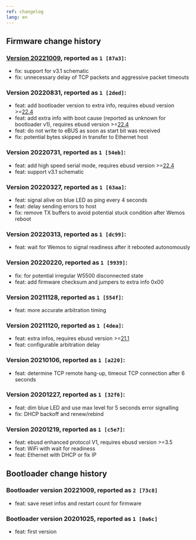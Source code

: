 ```yaml
---
ref: changelog
lang: en
---
```

## Firmware change history

### [Version 20221009](20221009-offset.hex), reported as `1 [87a3]`:
* fix: support for v3.1 schematic
* fix: unnecessary delay of TCP packets and aggressive packet timeouts

### Version 20220831, reported as `1 [2ded]`:
* feat: add bootloader version to extra info, requires ebusd version >=[22.4](https://github.com/john30/ebusd/releases/tag/v22.4)
* feat: add extra info with boot cause (reported as unknown for bootloader v1), requires ebusd version >=[22.4](https://github.com/john30/ebusd/releases/tag/v22.4)
* feat: do not write to eBUS as soon as start bit was received
* fix: potential bytes skipped in transfer to Ethernet host

### Version 20220731, reported as `1 [54eb]`:
* feat: add high speed serial mode, requires ebusd version >=[22.4](https://github.com/john30/ebusd/releases/tag/v22.4)
* feat: support v3.1 schematic

### Version 20220327, reported as `1 [63aa]`:
* feat: signal alive on blue LED as ping every 4 seconds
* feat: delay sending errors to host
* fix: remove TX buffers to avoid potential stuck condition after Wemos reboot

### Version 20220313, reported as `1 [dc99]`:
* feat: wait for Wemos to signal readiness after it rebooted autonomously

### Version 20220220, reported as `1 [9939]`:
* fix: for potential irregular W5500 disconnected state
* feat: add firmware checksum and jumpers to extra info 0x00

### Version 20211128, reported as `1 [554f]`:
* feat: more accurate arbitration timing

### Version 20211120, reported as `1 [4dea]`:
* feat: extra infos, requires ebusd version >=[21.1](https://github.com/john30/ebusd/releases/tag/v21.1)
* feat: configurable arbitration delay

### Version 20210106, reported as `1 [a220]`:
* feat: determine TCP remote hang-up, timeout TCP connection after 6 seconds

### Version 20201227, reported as `1 [32f6]`:
* feat: dim blue LED and use max level for 5 seconds error signalling
* fix: DHCP backoff and renew/rebind

### Version 20201219, reported as `1 [c5e7]`:
* feat: ebusd enhanced protocol V1, requires ebusd version >=3.5
* feat: WiFi with wait for readiness
* feat: Ethernet with DHCP or fix IP


## Bootloader change history

### Bootloader version 20221009, reported as `2 [73c8]`
* feat: save reset infos and restart count for firmware

### Bootloader version 20201025, reported as `1 [0a6c]`
* feat: first version
